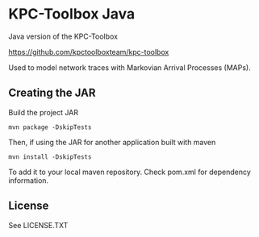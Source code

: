 # KPC-Toolbox Java
Java version of the KPC-Toolbox 

https://github.com/kpctoolboxteam/kpc-toolbox

Used to model network traces with Markovian Arrival Processes (MAPs).

## Creating the JAR

Build the project JAR

    mvn package -DskipTests

Then, if using the JAR for another application built with maven

    mvn install -DskipTests

To add it to your local maven repository. Check pom.xml for dependency information.

## License

See LICENSE.TXT
